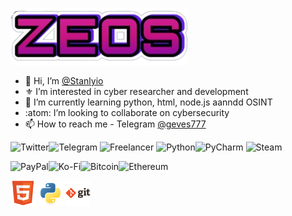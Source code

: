 ![Image alt](https://github.com/Stanlyio/dashboard-ZEOS-icons/blob/main/png/zeos.png)

- 👋 Hi, I’m [@Stanlyio](https://www.instagram.com/stanislav.xr/)
- :fleur_de_lis: I’m interested in cyber researcher and development
- :palm_tree: I’m currently learning python, html, node.js aanndd OSINT
- :atom: I’m looking to collaborate on cybersecurity
- 📫 How to reach me - Telegram [@geves777](https://t.me/geves777)

![Twitter](https://img.shields.io/badge/Twitter-%231DA1F2.svg?style=for-the-badge&logo=Twitter&logoColor=white)![Telegram](https://img.shields.io/badge/Telegram-2CA5E0?style=for-the-badge&logo=telegram&logoColor=white) ![Freelancer](https://img.shields.io/badge/Freelancer-29B2FE?style=for-the-badge&logo=Freelancer&logoColor=white)
![Python](https://img.shields.io/badge/python-3670A0?style=for-the-badge&logo=python&logoColor=ffdd54)![PyCharm](https://img.shields.io/badge/pycharm-143?style=for-the-badge&logo=pycharm&logoColor=black&color=black&labelColor=green) ![Steam](https://img.shields.io/badge/steam-%23000000.svg?style=for-the-badge&logo=steam&logoColor=white)

![PayPal](https://img.shields.io/badge/PayPal-00457C?style=for-the-badge&logo=paypal&logoColor=white)![Ko-Fi](https://img.shields.io/badge/Ko--fi-F16061?style=for-the-badge&logo=ko-fi&logoColor=white)![Bitcoin](https://img.shields.io/badge/Bitcoin-000?style=for-the-badge&logo=bitcoin&logoColor=white)![Ethereum](https://img.shields.io/badge/Ethereum-3C3C3D?style=for-the-badge&logo=Ethereum&logoColor=white)

<div>
<img src="https://github.com/devicons/devicon/blob/master/icons/html5/html5-original.svg" title="Git" **alt="Git" width="40" height="40"/>
<img src="https://github.com/devicons/devicon/blob/master/icons/python/python-original.svg" title="Git" **alt="Git" width="40" height="40"/>
<img src="https://github.com/devicons/devicon/blob/master/icons/git/git-original-wordmark.svg" title="Git" **alt="Git" width="40" height="40"/>
</div>

